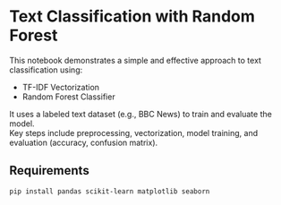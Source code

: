 # Text Classification with Random Forest

This notebook demonstrates a simple and effective approach to text classification using:
- TF-IDF Vectorization
- Random Forest Classifier

It uses a labeled text dataset (e.g., BBC News) to train and evaluate the model.  
Key steps include preprocessing, vectorization, model training, and evaluation (accuracy, confusion matrix).

## Requirements
```bash
pip install pandas scikit-learn matplotlib seaborn
